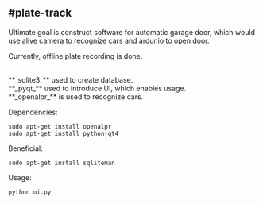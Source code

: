 #plate-track
------------
Ultimate goal is construct software for automatic garage door, 
which would use alive camera to recognize cars and ardunio to
open door.

Currently, offline plate recording is done. 

<br>
**_sqlite3_** used to create database.
<br>
**_pyqt_** used to introduce UI, which enables usage.
<br>
**_openalpr_** is used to recognize cars.


Dependencies:

```
sudo apt-get install openalpr
sudo apt-get install python-qt4
```

Beneficial:

```
sudo apt-get install sqliteman
```

Usage:

```
python ui.py
```




